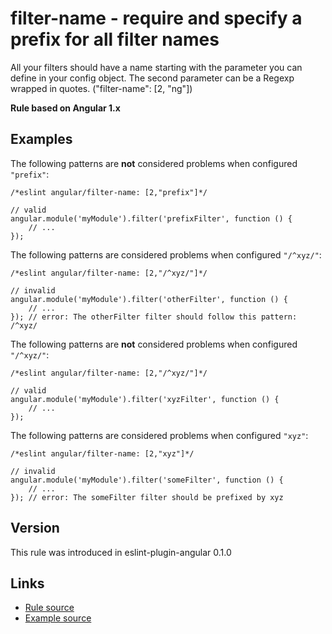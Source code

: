 <!-- WARNING: Generated documentation. Edit docs and examples in the rule and examples file ('rules/filter-name.js', 'examples/filter-name.js'). -->

# filter-name - require and specify a prefix for all filter names

All your filters should have a name starting with the parameter you can define in your config object.
The second parameter can be a Regexp wrapped in quotes.
("filter-name":  [2, "ng"])

**Rule based on Angular 1.x**

## Examples

The following patterns are **not** considered problems when configured `"prefix"`:

    /*eslint angular/filter-name: [2,"prefix"]*/

    // valid
    angular.module('myModule').filter('prefixFilter', function () {
        // ...
    });

The following patterns are considered problems when configured `"/^xyz/"`:

    /*eslint angular/filter-name: [2,"/^xyz/"]*/

    // invalid
    angular.module('myModule').filter('otherFilter', function () {
        // ...
    }); // error: The otherFilter filter should follow this pattern: /^xyz/

The following patterns are **not** considered problems when configured `"/^xyz/"`:

    /*eslint angular/filter-name: [2,"/^xyz/"]*/

    // valid
    angular.module('myModule').filter('xyzFilter', function () {
        // ...
    });

The following patterns are considered problems when configured `"xyz"`:

    /*eslint angular/filter-name: [2,"xyz"]*/

    // invalid
    angular.module('myModule').filter('someFilter', function () {
        // ...
    }); // error: The someFilter filter should be prefixed by xyz

## Version

This rule was introduced in eslint-plugin-angular 0.1.0

## Links

* [Rule source](../rules/filter-name.js)
* [Example source](../examples/filter-name.js)
